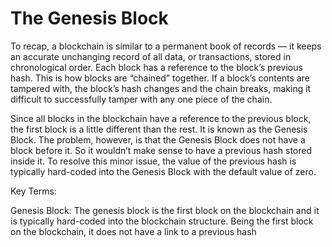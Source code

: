 # The Genesis Block

To recap, a blockchain is similar to a permanent book of records — it keeps an accurate unchanging record of all data, or transactions, stored in chronological order. Each block has a reference to the block’s previous hash. This is how blocks are “chained” together. If a block’s contents are tampered with, the block’s hash changes and the chain breaks, making it difficult to successfully tamper with any one piece of the chain.

Since all blocks in the blockchain have a reference to the previous block, the first block is a little different than the rest. It is known as the Genesis Block. The problem, however, is that the Genesis Block does not have a block before it. So it wouldn’t make sense to have a previous hash stored inside it. To resolve this minor issue, the value of the previous hash is typically hard-coded into the Genesis Block with the default value of zero.

Key Terms:

Genesis Block: The genesis block is the first block on the blockchain and it is typically hard-coded into the blockchain structure. Being the first block on the blockchain, it does not have a link to a previous hash
